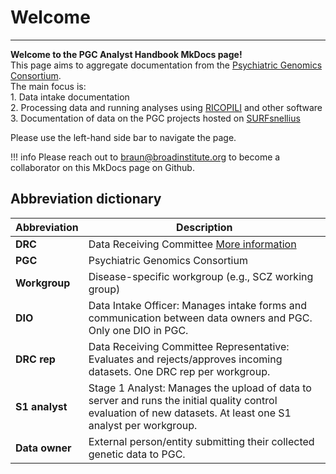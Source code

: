# Welcome 
***
**Welcome to the PGC Analyst Handbook MkDocs page!** <br>
This page aims to aggregate documentation from the [Psychiatric Genomics Consortium](https://pgc.unc.edu/). <br>
The main focus is: <br>
    1. Data intake documentation <br>
    2. Processing data and running analyses using [RICOPILI](https://sites.google.com/a/broadinstitute.org/ricopili/) and other software <br>
    3. Documentation of data on the PGC projects hosted on [SURFsnellius](https://www.surf.nl/en/services/snellius-the-national-supercomputer)

Please use the left-hand side bar to navigate the page. 

!!! info
    Please reach out to [braun@broadinstitute.org](mailto:braun@broadinstitute.org) to become a collaborator on this MkDocs page on Github.



## Abbreviation dictionary

| **Abbreviation** | **Description**                                                                                                           |
|------------------|---------------------------------------------------------------------------------------------------------------------------|
| **DRC**          | Data Receiving Committee [More information](https://pgc.unc.edu/for-researchers/data-receiving-committee/)                  |
| **PGC**          | Psychiatric Genomics Consortium                                                                                             |
| **Workgroup**    | Disease-specific workgroup (e.g., SCZ working group)                                                                        |
| **DIO**          | Data Intake Officer: Manages intake forms and communication between data owners and PGC. Only one DIO in PGC.              |
| **DRC rep**      | Data Receiving Committee Representative: Evaluates and rejects/approves incoming datasets. One DRC rep per workgroup.       |
| **S1 analyst**   | Stage 1 Analyst: Manages the upload of data to server and runs the initial quality control evaluation of new datasets. At least one S1 analyst per workgroup. |
| **Data owner**   | External person/entity submitting their collected genetic data to PGC.                                                     |

